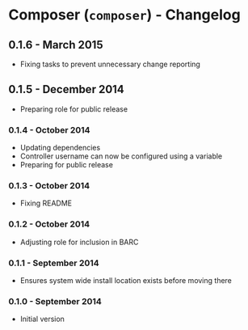 # Composer (`composer`) - Changelog

## 0.1.6 - March 2015

* Fixing tasks to prevent unnecessary change reporting

## 0.1.5 - December 2014

* Preparing role for public release

### 0.1.4 - October 2014

* Updating dependencies
* Controller username can now be configured using a variable
* Preparing for public release

### 0.1.3 - October 2014

* Fixing README

### 0.1.2 - October 2014

* Adjusting role for inclusion in BARC

### 0.1.1 - September 2014

* Ensures system wide install location exists before moving there

### 0.1.0 - September 2014

* Initial version
